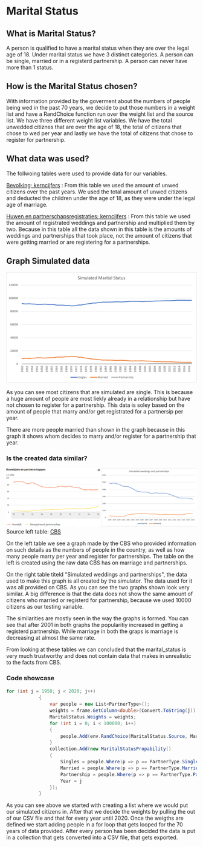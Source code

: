 # Marital Status

## What is Marital Status?

A person is qualified to have a marital status when they are over the legal age of 18. 
Under marital status we have 3 distinct categories. A person can be single, married or in a registerd partnership.
A person can never have more than 1 status. 


## How is the Marital Status chosen?

With information provided by the goverment about the numbers of people being wed in the past 70 years,
we decide to put those numbers in a weight list and have a RandChoice function run over the weight list
and the source list. We have three different weight list variables. We have the total unwedded citiznes
that are over the age of 18, the total of citizens that chose to wed per year and lastly we have the total
of citizens that chose to register for partnership.

## What data was used?
The follwoing tables were used to provide data for our variables.

[Bevolking; kerncijfers](https://opendata.cbs.nl/statline#/CBS/nl/dataset/37296ned/table?ts=1603696652876)
: From this table we used the amount of unwed citizens over the past years. We used the total amount of
unwed citizens and deducted the children under the age of 18, as they were under the legal age of
marriage.

[Huwen en partnerschapsregistraties; kerncijfers](https://opendata.cbs.nl/statline/?dl=1FD20#/CBS/nl/dataset/37772ned/table)
: From this table we used the amount of registrated weddings and partnership and multiplied them by two.
Because in this table all the data shown in this table is the amounts of weddings and partnerships that took place,
not the amount of citizens that were getting married or are registering for a partnerships.

## Graph Simulated data

![alt text](./img/Graph_Simulated_Marital_Status.png)

As you can see most citizens that are simulated are single. This is because a huge amount of people are most liekly
already in a relationship but have not chosen to register for a partnership. This data is soley based on the amount
of people that marry and/or get registrated for a partnersip per year.

There are more people married than shown in the graph because in this graph it shows whom decides to marry and/or
register for a partnership that year.

### Is the created data similar?
![alt text](./img/Graphs_Wedding_Partnerships.png "Graphs_Simulated_Wedding_Partnerships")
Source left table: [CBS](https://www.cbs.nl/nl-nl/nieuws/2017/34/geregistreerd-partnerschap-wint-aan-populariteit)

On the left table we see a graph made by the CBS who provided information on such details as the numbers of people in the country,
as well as how many people marry per year and register for partnerships. The table on the left is created
using the raw data CBS has on marriage and partnerships. 

On the right table titeld "Simulated weddings and partnerships", the data used to make this graph is
all created by the simulator. The data used for it was all provided on CBS. As you can see the two
graphs shown look very similar. A big difference is that the data does not show the same amount of
citizens who married or registerd for partnership, because we used 10000 citizens as our testing variable.

The similarities are mostly seen in the way the graphs is formed. You can see that after 2001 in both graphs
the popularitiy increased in getting a registerd partnership. While marriage in both the graps is marriage
is decreasing at almost the same rate. 

From looking at these tables we can concluded that the marital_status is very much trustworthy and 
does not contain data that makes in unrealistic to the facts from CBS.

### Code showcase
```csharp
for (int j = 1950; j < 2020; j++)
            { 
                var people = new List<PartnerType>();
                weights = frame.GetColumn<double>(Convert.ToString(j)).Values.Select(c => Convert.ToDouble(c)).Take(3).ToList();
                MaritalStatus.Weights = weights;
                for (int i = 0; i < 100000; i++)
                {
                    people.Add(env.RandChoice(MaritalStatus.Source, MaritalStatus.Weights));
                }
                collection.Add(new MaritalStatusPropability()
                {
                    Singles = people.Where(p => p == PartnerType.Single).Count(),
                    Married = people.Where(p => p == PartnerType.Married).Count(),
                    Partnership = people.Where(p => p == PartnerType.Partnership).Count(),
                    Year = j
                });
            }
```

As you can see above we started with creating a list where we would put our simulated citizens in.
After that we decide the weights by pulling the out of our CSV file and that for every year until 2020.
Once the weigths are defined we start adding people in a for loop that gets looped for the 70 years of
data provided. After every person has been decided the data is put in a collection that gets converted
into a CSV file, that gets exported.

